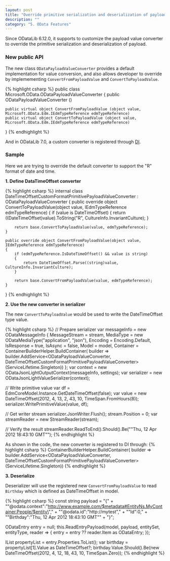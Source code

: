 ```yaml
---
layout: post
title: "Override primitive serialization and deserialization of payload"
description: ""
category: "5. OData Features"
---
```


Since ODataLib 6.12.0, it supports to customize the payload value converter to override the primitive serialization and deserialization of payload.

### New public API

The new class `ODataPayloadValueConverter` provides a default implementation for value conversion, and also allows developer to override by implemementing `ConvertFromPayloadValue` and `ConvertToPayloadValue`.

{% highlight csharp %}
public class Microsoft.OData.ODataPayloadValueConverter {
	public ODataPayloadValueConverter ()

	public virtual object ConvertFromPayloadValue (object value, Microsoft.OData.Edm.IEdmTypeReference edmTypeReference)
	public virtual object ConvertToPayloadValue (object value, Microsoft.OData.Edm.IEdmTypeReference edmTypeReference)
}
{% endhighlight %}

And in ODataLib 7.0, a custom converter is registered through [DI](http://odata.github.io/odata.net/v7/#01-04-di-support).

### Sample

Here we are trying to override the default converter to support the "R" format of date and time.   

<strong>1. Define DataTimeOffset converter</strong>

{% highlight csharp %}
internal class DateTimeOffsetCustomFormatPrimitivePayloadValueConverter : ODataPayloadValueConverter
{
    public override object ConvertToPayloadValue(object value, IEdmTypeReference edmTypeReference)
    {
        if (value is DateTimeOffset)
        {
            return ((DateTimeOffset)value).ToString("R", CultureInfo.InvariantCulture);
        }

        return base.ConvertToPayloadValue(value, edmTypeReference);
    }

    public override object ConvertFromPayloadValue(object value, IEdmTypeReference edmTypeReference)
    {
        if (edmTypeReference.IsDateTimeOffset() && value is string)
        {
            return DateTimeOffset.Parse((string)value, CultureInfo.InvariantCulture);
        }

        return base.ConvertFromPayloadValue(value, edmTypeReference);
    }
}
{% endhighlight %}

<strong>2. Use the new converter in serializer</strong>

The new `ConvertToPayloadValue` would be used to write the DateTimeOffset type value.

{% highlight csharp %}
// Prepare serializer
var messageInfo = new ODataMessageInfo
{
	MessageStream = stream,
	MediaType = new ODataMediaType("application", "json"),
	Encoding = Encoding.Default,
	IsResponse = true,
	IsAsync = false,
	Model = model,
	Container = ContainerBuilderHelper.BuildContainer(
	    builder => builder.AddService<ODataPayloadValueConverter, DateTimeOffsetCustomFormatPrimitivePayloadValueConverter>(ServiceLifetime.Singleton))
};
var context = new ODataJsonLightOutputContext(messageInfo, settings);
var serializer = new ODataJsonLightValueSerializer(context);

// Write primitive value
var df = EdmCoreModel.Instance.GetDateTimeOffset(false);
var value = new DateTimeOffset(2012, 4, 13, 2, 43, 10, TimeSpan.FromHours(8));
serializer.WritePrimitiveValue(value, df);

// Get writer stream
serializer.JsonWriter.Flush();
stream.Position = 0;
var streamReader = new StreamReader(stream);

// Verify the result
streamReader.ReadToEnd().Should().Be("\"Thu, 12 Apr 2012 18:43:10 GMT\"");
{% endhighlight %}

As shown in the code, the new converter is registered to DI through:
{% highlight csharp %}
ContainerBuilderHelper.BuildContainer(
	    builder => builder.AddService<ODataPayloadValueConverter, DateTimeOffsetCustomFormatPrimitivePayloadValueConverter>(ServiceLifetime.Singleton))
{% endhighlight %}

<strong>3. Deserialize</strong>

Deserializer will use the registered new `ConvertFromPayloadValue` to read `Birthday` which is defined as DateTimeOffset in model.

{% highlight csharp %}
const string payload =
"{" +
"\"@odata.context\":\"http://www.example.com/$metadata#EntityNs.MyContainer.People/$entity\"," +
"\"@odata.id\":\"http://mytest\"," +
"\"Id\":0," +
"\"Birthday\":\"Thu, 12 Apr 2012 18:43:10 GMT\"" +
"}";

ODataEntry entry = null;
this.ReadEntryPayload(model, payload, entitySet, entityType, reader => { entry = entry ?? reader.Item as ODataEntry; });

IList<ODataProperty> propertyList = entry.Properties.ToList();
var birthday = propertyList[1].Value as DateTimeOffset?;
birthday.Value.Should().Be(new DateTimeOffset(2012, 4, 12, 18, 43, 10, TimeSpan.Zero));
{% endhighlight %}
